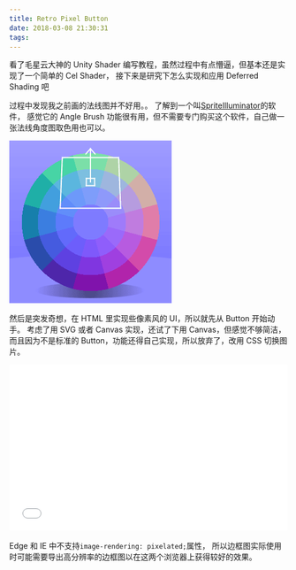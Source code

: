 ```yaml
---
title: Retro Pixel Button
date: 2018-03-08 21:30:31
tags:
---
```


看了毛星云大神的 Unity Shader 编写教程，虽然过程中有点懵逼，但基本还是实现了一个简单的 Cel Shader， 接下来是研究下怎么实现和应用 Deferred Shading 吧

过程中发现我之前画的法线图并不好用。。
了解到一个叫[SpriteIlluminator](https://www.codeandweb.com/spriteilluminator)的软件，
感觉它的 Angle Brush 功能很有用，但不需要专门购买这个软件，自己做一张法线角度图取色用也可以。

![Normal Angle](img/normal-angle.png)

然后是突发奇想，在 HTML 里实现些像素风的 UI，所以就先从 Button 开始动手。
考虑了用 SVG 或者 Canvas 实现，还试了下用 Canvas，但感觉不够简洁，而且因为不是标准的 Button，功能还得自己实现，所以放弃了，改用 CSS 切换图片。

<iframe src="/demo/pixel-button/index.html" style="width:100%;height:300px" frameborder="0" scrolling="no"></iframe>

Edge 和 IE 中不支持`image-rendering: pixelated;`属性， 所以边框图实际使用时可能需要导出高分辨率的边框图以在这两个浏览器上获得较好的效果。
